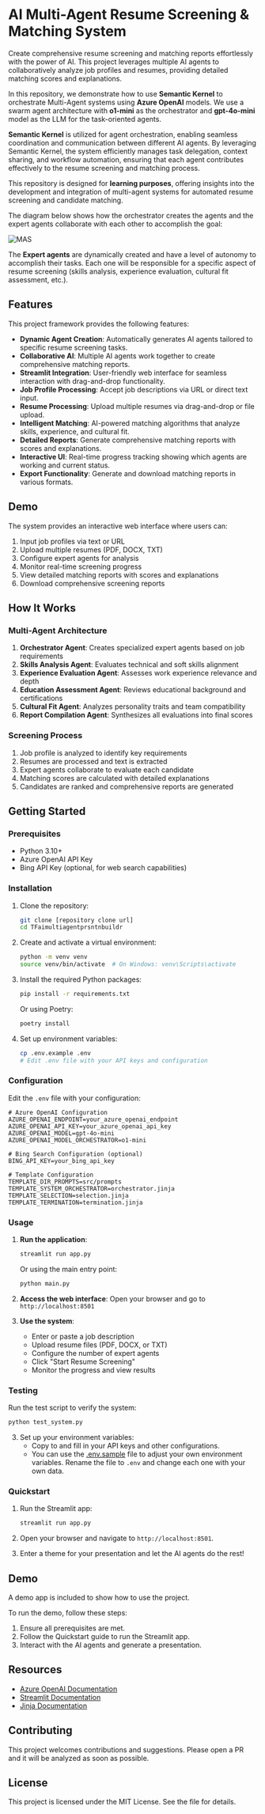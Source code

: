 # AI Multi-Agent Resume Screening & Matching System

Create comprehensive resume screening and matching reports effortlessly with the power of AI. This project leverages multiple AI agents to collaboratively analyze job profiles and resumes, providing detailed matching scores and explanations.

In this repository, we demonstrate how to use **Semantic Kernel** to orchestrate Multi-Agent systems using **Azure OpenAI** models. We use a swarm agent architecture with **o1-mini** as the orchestrator and **gpt-4o-mini** model as the LLM for the task-oriented agents.

**Semantic Kernel** is utilized for agent orchestration, enabling seamless coordination and communication between different AI agents. By leveraging Semantic Kernel, the system efficiently manages task delegation, context sharing, and workflow automation, ensuring that each agent contributes effectively to the resume screening and matching process.

This repository is designed for **learning purposes**, offering insights into the development and integration of multi-agent systems for automated resume screening and candidate matching.

The diagram below shows how the orchestrator creates the agents and the expert agents collaborate with each other to accomplish the goal:

![MAS](images/mas-orchestrator-deck-builder.png)

The **Expert agents** are dynamically created and have a level of autonomy to accomplish their tasks. Each one will be responsible for a specific aspect of resume screening (skills analysis, experience evaluation, cultural fit assessment, etc.).

## Features

This project framework provides the following features:

* **Dynamic Agent Creation**: Automatically generates AI agents tailored to specific resume screening tasks.
* **Collaborative AI**: Multiple AI agents work together to create comprehensive matching reports.
* **Streamlit Integration**: User-friendly web interface for seamless interaction with drag-and-drop functionality.
* **Job Profile Processing**: Accept job descriptions via URL or direct text input.
* **Resume Processing**: Upload multiple resumes via drag-and-drop or file upload.
* **Intelligent Matching**: AI-powered matching algorithms that analyze skills, experience, and cultural fit.
* **Detailed Reports**: Generate comprehensive matching reports with scores and explanations.
* **Interactive UI**: Real-time progress tracking showing which agents are working and current status.
* **Export Functionality**: Generate and download matching reports in various formats.

## Demo
The system provides an interactive web interface where users can:
1. Input job profiles via text or URL
2. Upload multiple resumes (PDF, DOCX, TXT)
3. Configure expert agents for analysis
4. Monitor real-time screening progress
5. View detailed matching reports with scores and explanations
6. Download comprehensive screening reports

## How It Works

### Multi-Agent Architecture
1. **Orchestrator Agent**: Creates specialized expert agents based on job requirements
2. **Skills Analysis Agent**: Evaluates technical and soft skills alignment
3. **Experience Evaluation Agent**: Assesses work experience relevance and depth
4. **Education Assessment Agent**: Reviews educational background and certifications
5. **Cultural Fit Agent**: Analyzes personality traits and team compatibility
6. **Report Compilation Agent**: Synthesizes all evaluations into final scores

### Screening Process
1. Job profile is analyzed to identify key requirements
2. Resumes are processed and text is extracted
3. Expert agents collaborate to evaluate each candidate
4. Matching scores are calculated with detailed explanations
5. Candidates are ranked and comprehensive reports are generated

## Getting Started

### Prerequisites

- Python 3.10+
- Azure OpenAI API Key
- Bing API Key (optional, for web search capabilities)

### Installation

1. Clone the repository:
    ```sh
    git clone [repository clone url]
    cd TFaimultiagentprsntnbuildr
    ```

2. Create and activate a virtual environment:
    ```sh
    python -m venv venv
    source venv/bin/activate  # On Windows: venv\Scripts\activate
    ```

3. Install the required Python packages:
    ```sh
    pip install -r requirements.txt
    ```
    
    Or using Poetry:
    ```sh
    poetry install
    ```

4. Set up environment variables:
    ```sh
    cp .env.example .env
    # Edit .env file with your API keys and configuration
    ```

### Configuration

Edit the `.env` file with your configuration:

```env
# Azure OpenAI Configuration
AZURE_OPENAI_ENDPOINT=your_azure_openai_endpoint
AZURE_OPENAI_API_KEY=your_azure_openai_api_key
AZURE_OPENAI_MODEL=gpt-4o-mini
AZURE_OPENAI_MODEL_ORCHESTRATOR=o1-mini

# Bing Search Configuration (optional)
BING_API_KEY=your_bing_api_key

# Template Configuration
TEMPLATE_DIR_PROMPTS=src/prompts
TEMPLATE_SYSTEM_ORCHESTRATOR=orchestrator.jinja
TEMPLATE_SELECTION=selection.jinja
TEMPLATE_TERMINATION=termination.jinja
```

### Usage

1. **Run the application**:
    ```sh
    streamlit run app.py
    ```
    
    Or using the main entry point:
    ```sh
    python main.py
    ```

2. **Access the web interface**:
    Open your browser and go to `http://localhost:8501`

3. **Use the system**:
    - Enter or paste a job description
    - Upload resume files (PDF, DOCX, or TXT)
    - Configure the number of expert agents
    - Click "Start Resume Screening"
    - Monitor the progress and view results

### Testing

Run the test script to verify the system:
```sh
python test_system.py
```

3. Set up your environment variables:
    - Copy  to  and fill in your API keys and other configurations.
    - You can use the [.env.sample](.env.sample) file to adjust your own environment variables. Rename the file to `.env` and change each one with your own data.

### Quickstart

1. Run the Streamlit app:
    ```sh
    streamlit run app.py
    ```

2. Open your browser and navigate to `http://localhost:8501`.

3. Enter a theme for your presentation and let the AI agents do the rest!

## Demo

A demo app is included to show how to use the project.

To run the demo, follow these steps:

1. Ensure all prerequisites are met.
2. Follow the Quickstart guide to run the Streamlit app.
3. Interact with the AI agents and generate a presentation.

## Resources

- [Azure OpenAI Documentation](https://learn.microsoft.com/en-us/azure/cognitive-services/openai/)
- [Streamlit Documentation](https://docs.streamlit.io/)
- [Jinja Documentation](https://jinja.palletsprojects.com/)

## Contributing

This project welcomes contributions and suggestions. Please open a PR and it will be analyzed as soon as possible.

## License

This project is licensed under the MIT License. See the  file for details.
